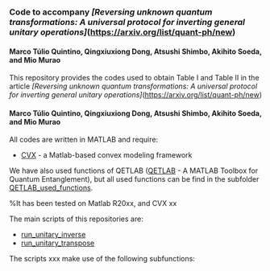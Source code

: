 ### Code to accompany *[Reversing unknown quantum transformations: A universal protocol for inverting general unitary operations]*(https://arxiv.org/list/quant-ph/new)
#### Marco Túlio Quintino, Qingxiuxiong Dong, Atsushi Shimbo, Akihito Soeda, and Mio Murao

This repository provides the codes used to obtain Table I and Table II in the article
*[Reversing unknown quantum transformations: A universal protocol for inverting general unitary operations]*(https://arxiv.org/list/quant-ph/new)
#### Marco Túlio Quintino, Qingxiuxiong Dong, Atsushi Shimbo, Akihito Soeda, and Mio Murao

All codes are written in MATLAB and require:
- [CVX](http://cvxr.com/) - a Matlab-based convex modeling framework

We have also used functions of QETLAB ([QETLAB](http://www.qetlab.com/) - A MATLAB Toolbox for Quantum Entanglement), but all used functions can be find in the subfolder [QETLAB_used_functions](https://github.com/mtcq/unitary_inverse/tree/master/universal_unitary_inverse/QETLAB_used_functions).

%It has been tested on Matlab R20xx, and CVX xx

The main scripts of this repositories are:

  - [run_unitary_inverse](https://github.com/mtcq/unitary_inverse/blob/master/universal_unitary_inverse/run_unitary_inverse.m)
  - [run_unitary_transpose](https://github.com/mtcq/unitary_inverse/blob/master/universal_unitary_inverse/run_unitary_transpose.m)
 
 
The scripts xxx make use of the following subfunctions:
